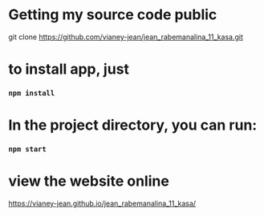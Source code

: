 # Getting my source code public

git clone https://github.com/vianey-jean/jean_rabemanalina_11_kasa.git

# to install app, just

### `npm install`

# In the project directory, you can run:

### `npm start`

# view the website online

https://vianey-jean.github.io/jean_rabemanalina_11_kasa/